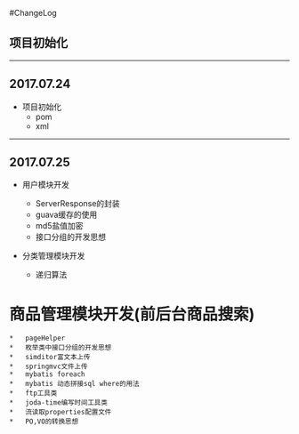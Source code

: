 #ChangeLog

## 项目初始化

-------------------
## 2017.07.24
*   项目初始化
    *   pom
    *   xml

-------------------
##  2017.07.25
*   用户模块开发
    *   ServerResponse的封装
    *   guava缓存的使用
    *   md5盐值加密
    *   接口分组的开发思想

*   分类管理模块开发
    *   递归算法

#   商品管理模块开发(前后台商品搜索)
    *   pageHelper
    *   枚举类中接口分组的开发思想
    *   simditor富文本上传
    *   springmvc文件上传
    *   mybatis foreach
    *   mybatis 动态拼接sql where的用法
    *   ftp工具类
    *   joda-time编写时间工具类
    *   流读取properties配置文件
    *   PO,VO的转换思想
    